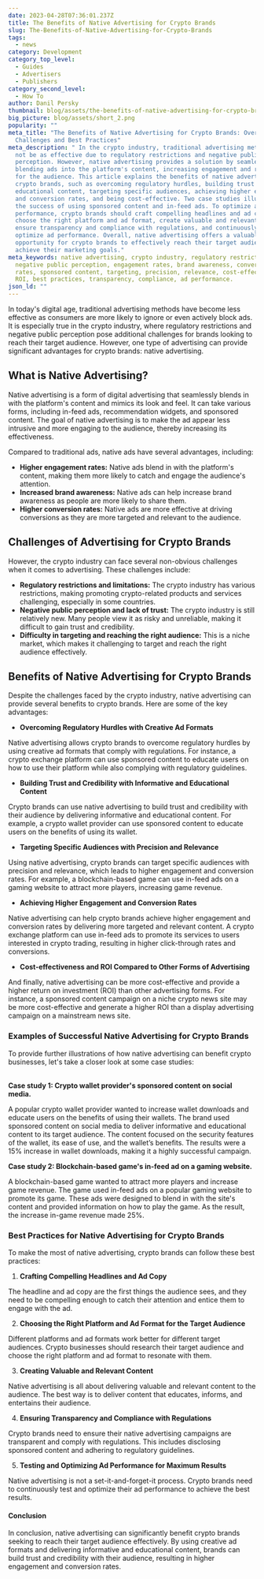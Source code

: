 ```yaml
---
date: 2023-04-28T07:36:01.237Z
title: The Benefits of Native Advertising for Crypto Brands
slug: The-Benefits-of-Native-Advertising-for-Crypto-Brands
tags:
  - news
category: Development
category_top_level:
  - Guides
  - Advertisers
  - Publishers
category_second_level:
  - How To
author: Danil Persky
thumbnail: blog/assets/the-benefits-of-native-advertising-for-crypto-brands.png
big_picture: blog/assets/short_2.png
popularity: ""
meta_title: "The Benefits of Native Advertising for Crypto Brands: Overcoming
  Challenges and Best Practices"
meta_description: " In the crypto industry, traditional advertising methods may
  not be as effective due to regulatory restrictions and negative public
  perception. However, native advertising provides a solution by seamlessly
  blending ads into the platform's content, increasing engagement and relevance
  for the audience. This article explains the benefits of native advertising for
  crypto brands, such as overcoming regulatory hurdles, building trust with
  educational content, targeting specific audiences, achieving higher engagement
  and conversion rates, and being cost-effective. Two case studies illustrate
  the success of using sponsored content and in-feed ads. To optimize ad
  performance, crypto brands should craft compelling headlines and ad copy,
  choose the right platform and ad format, create valuable and relevant content,
  ensure transparency and compliance with regulations, and continuously test and
  optimize ad performance. Overall, native advertising offers a valuable
  opportunity for crypto brands to effectively reach their target audience and
  achieve their marketing goals."
meta_keywords: native advertising, crypto industry, regulatory restrictions,
  negative public perception, engagement rates, brand awareness, conversion
  rates, sponsored content, targeting, precision, relevance, cost-effectiveness,
  ROI, best practices, transparency, compliance, ad performance.
json_ld: ""
---
```

In today's digital age, traditional advertising methods have become less effective as consumers are more likely to ignore or even actively block ads. It is especially true in the crypto industry, where regulatory restrictions and negative public perception pose additional challenges for brands looking to reach their target audience. However, one type of advertising can provide significant advantages for crypto brands: native advertising.

## What is Native Advertising?

Native advertising is a form of digital advertising that seamlessly blends in with the platform's content and mimics its look and feel. It can take various forms, including in-feed ads, recommendation widgets, and sponsored content. The goal of native advertising is to make the ad appear less intrusive and more engaging to the audience, thereby increasing its effectiveness.

Compared to traditional ads, native ads have several advantages, including:

* **Higher engagement rates:** Native ads blend in with the platform's content, making them more likely to catch and engage the audience's attention.
* **Increased brand awareness:** Native ads can help increase brand awareness as people are more likely to share them.
* **Higher conversion rates:** Native ads are more effective at driving conversions as they are more targeted and relevant to the audience.

## Challenges of Advertising for Crypto Brands

However, the crypto industry can face several non-obvious challenges when it comes to advertising. These challenges include:

* **Regulatory restrictions and limitations:** The crypto industry has various restrictions, making promoting crypto-related products and services challenging, especially in some countries. 
* **Negative public perception and lack of trust:** The crypto industry is still relatively new. Many people view it as risky and unreliable, making it difficult to gain trust and credibility.
* **Difficulty in targeting and reaching the right audience:** This is a niche market, which makes it challenging to target and reach the right audience effectively.

## Benefits of Native Advertising for Crypto Brands

Despite the challenges faced by the crypto industry, native advertising can provide several benefits to crypto brands. Here are some of the key advantages:

* **Overcoming Regulatory Hurdles with Creative Ad Formats**

Native advertising allows crypto brands to overcome regulatory hurdles by using creative ad formats that comply with regulations. For instance, a crypto exchange platform can use sponsored content to educate users on how to use their platform while also complying with regulatory guidelines.

* **Building Trust and Credibility with Informative and Educational Content**

Crypto brands can use native advertising to build trust and credibility with their audience by delivering informative and educational content. For example, a crypto wallet provider can use sponsored content to educate users on the benefits of using its wallet.

* **Targeting Specific Audiences with Precision and Relevance**

Using native advertising, crypto brands can target specific audiences with precision and relevance, which leads to higher engagement and conversion rates. For example, a blockchain-based game can use in-feed ads on a gaming website to attract more players, increasing game revenue.

* **Achieving Higher Engagement and Conversion Rates**

Native advertising can help crypto brands achieve higher engagement and conversion rates by delivering more targeted and relevant content. A crypto exchange platform can use in-feed ads to promote its services to users interested in crypto trading, resulting in higher click-through rates and conversions.

* **Cost-effectiveness and ROI Compared to Other Forms of Advertising**

And finally, native advertising can be more cost-effective and provide a higher return on investment (ROI) than other advertising forms. For instance, a sponsored content campaign on a niche crypto news site may be more cost-effective and generate a higher ROI than a display advertising campaign on a mainstream news site.

### Examples of Successful Native Advertising for Crypto Brands

To provide further illustrations of how native advertising can benefit crypto businesses, let's take a closer look at some case studies:

**\
Case study 1: Crypto wallet provider's sponsored content on social media.**

A popular crypto wallet provider wanted to increase wallet downloads and educate users on the benefits of using their wallets. The brand used sponsored content on social media to deliver informative and educational content to its target audience. The content focused on the security features of the wallet, its ease of use, and the wallet’s benefits. The results were a 15% increase in wallet downloads, making it a highly successful campaign.

**Case study 2: Blockchain-based game's in-feed ad on a gaming website.**

A blockchain-based game wanted to attract more players and increase game revenue. The game used in-feed ads on a popular gaming website to promote its game. These ads were designed to blend in with the site's content and provided information on how to play the game. As the result, the increase in-game revenue made 25%.

### Best Practices for Native Advertising for Crypto Brands

To make the most of native advertising, crypto brands can follow these best practices:

1. **Crafting Compelling Headlines and Ad Copy**

The headline and ad copy are the first things the audience sees, and they need to be compelling enough to catch their attention and entice them to engage with the ad.

2. **Choosing the Right Platform and Ad Format for the Target Audience**

Different platforms and ad formats work better for different target audiences. Crypto businesses should research their target audience and choose the right platform and ad format to resonate with them.

3. **Creating Valuable and Relevant Content**

Native advertising is all about delivering valuable and relevant content to the audience. The best way is to deliver content that educates, informs, and entertains their audience.

4. **Ensuring Transparency and Compliance with Regulations**

Crypto brands need to ensure their native advertising campaigns are transparent and comply with regulations. This includes disclosing sponsored content and adhering to regulatory guidelines.

5. **Testing and Optimizing Ad Performance for Maximum Results**

Native advertising is not a set-it-and-forget-it process. Crypto brands need to continuously test and optimize their ad performance to achieve the best results.

#### **Conclusion**

In conclusion, native advertising can significantly benefit crypto brands seeking to reach their target audience effectively. By using creative ad formats and delivering informative and educational content, brands can build trust and credibility with their audience, resulting in higher engagement and conversion rates.